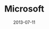 ---
date: 2013-07-11
title: Microsoft
categories: silver
logo: microsoftlogo-e1373332859161.png
www: http://www.microsoft.com
---
